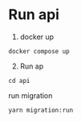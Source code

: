 # Run api

1. docker up

`docker compose up`

2. Run ap

`cd api`

run migration

`yarn migration:run`
